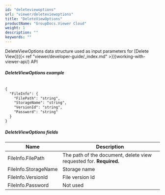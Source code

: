 ```yaml
---
id: "deleteviewoptions"
url: "viewer/deleteviewoptions"
title: "DeleteViewOptions"
productName: "GroupDocs.Viewer Cloud"
weight: 1
description: ""
keywords: ""
---
```


DeleteViewOptions data structure used as input parameters for [Delete View]({{< ref "viewer/developer-guide/_index.md" >}})working-with-viewer-api/) API

##### DeleteViewOptions example #####

```html

{
  "FileInfo": {
    "FilePath": "string",
    "StorageName": "string",
    "VersionId": "string",
    "Password": "string"
  }
}

```

##### DeleteViewOptions fields #####

|Name|Description
|---|---
|FileInfo.FilePath|The path of the document, delete view requested for. **Required.**
|FileInfo.StorageName|Storage name
|FileInfo.VersionId|File version Id
|FileInfo.Password|Not used

